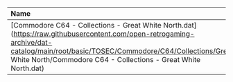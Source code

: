 |Name|Size|
|:---|---:|
|[Commodore C64 - Collections - Great White North.dat](https://raw.githubusercontent.com/open-retrogaming-archive/dat-catalog/main/root/basic/TOSEC/Commodore/C64/Collections/Great White North/Commodore C64 - Collections - Great White North.dat)|91272|
